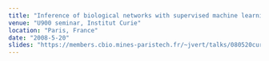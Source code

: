 ```yaml
---
title: "Inference of biological networks with supervised machine learning"
venue: "U900 seminar, Institut Curie"
location: "Paris, France"
date: "2008-5-20"
slides: "https://members.cbio.mines-paristech.fr/~jvert/talks/080520curie/curie.pdf"
---
```

